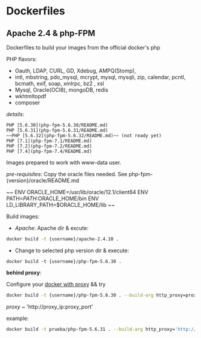 Dockerfiles
===========

## Apache 2.4 & php-FPM

Dockerfiles to build your images from the official docker's php

PHP flavors:

- Oauth, LDAP, CURL, GD, Xdebug, AMPQ(Stomp),
- intl, mbstring, pdo_mysql, mcrypt, mysql, mysqli, zip, calendar, pcntl, bcmath, exif, soap, xmlrpc, bz2 , xsl
- Mysql, Oracle(OCI8), mongoDB, redis
- wkhtmltopdf
- composer

*details*:

	PHP [5.6.30](php-fpm-5.6.30/README.md)
	PHP [5.6.31](php-fpm-5.6.31/README.md)
	~~PHP [5.6.32](php-fpm-5.6.32/README.md)~~ (not ready yet)
	PHP [7.1](php-fpm-7.1/README.md)
	PHP [7.2](php-fpm-7.2/README.md)
	PHP [7.4](php-fpm-7.4/README.md)

Images prepared to work with www-data user.


*pre-requisites*: Copy the oracle files needed. See php-fpm-{version}/oracle/README.md

~~
ENV ORACLE_HOME=/usr/lib/oracle/12.1/client64
ENV PATH=$PATH:$ORACLE_HOME/bin
ENV LD_LIBRARY_PATH=$ORACLE_HOME/lib
~~

Build images:

- *Apache*: Apache dir & excute:

```bash
docker build -t {username}/apache-2.4.10 .
```

- Change to selected php version dir & execute:

```
docker build -t {username}/php-fpm-5.6.30 .
```

**behind proxy**:

Configure your [docker with proxy](https://docs.docker.com/engine/admin/systemd/#httphttps-proxy)  && try

```bash
docker build -t {username}/php-fpm-5.6.30 . --build-arg http_proxy=proxy --build-arg https_proxy=proxy
```

*proxy* ~ 'http://proxy_ip:proxy_port'

example:

```bash
docker build -t prueba/php-fpm-5.6.31 . --build-arg http_proxy='http://10.1.0.222:8080' --build-arg https_proxy='http://10.1.0.222:8080'
```
